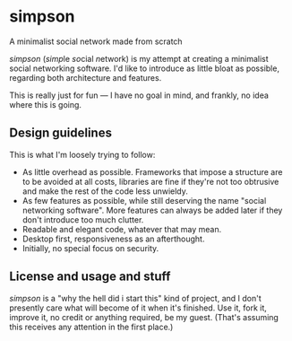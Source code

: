 # simpson
A minimalist social network made from scratch

*simpson* (*simp*le *so*cial *n*etwork) is my attempt at creating a minimalist social networking software. I'd like to introduce as little bloat as possible, regarding both architecture and features.

This is really just for fun &mdash; I have no goal in mind, and frankly, no idea where this is going.

## Design guidelines
This is what I'm loosely trying to follow:

* As little overhead as possible. Frameworks that impose a structure are to be avoided at all costs, libraries are fine if they're not too obtrusive and make the rest of the code less unwieldy.
* As few features as possible, while still deserving the name "social networking software". More features can always be added later if they don't introduce too much clutter.
* Readable and elegant code, whatever that may mean.
* Desktop first, responsiveness as an afterthought.
* Initially, no special focus on security.

## License and usage and stuff
*simpson* is a "why the hell did i start this" kind of project, and I don't presently care what will become of it when it's finished. Use it, fork it, improve it, no credit or anything required, be my guest. (That's assuming this receives any attention in the first place.)
